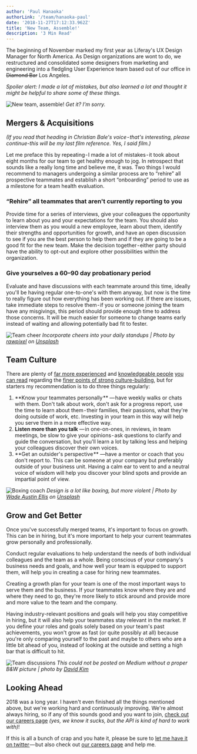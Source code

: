 ```yaml
---
author: 'Paul Hanaoka'
authorLink: '/team/hanaoka-paul'
date: '2018-11-27T17:12:33.962Z'
title: 'New Team, Assemble!'
description: '3 Min Read'
---
```


The beginning of November marked my first year as Liferay's UX Design Manager for North America. As Design organizations are wont to do, we restructured and consolidated some designers from marketing and engineering into a fledgling User Experience team based out of our office in ~~Diamond Bar~~ Los Angeles.

_Spoiler alert: I made a lot of mistakes, but also learned a lot and thought it might be helpful to share some of these things._

![New team, assemble!](/images/posts/assemble.jpg)
_Get it? I’m sorry._

## Mergers & Acquisitions

_(If you read that heading in Christian Bale's voice - that's interesting, please continue-this will be my last film reference. Yes, I said film.)_

Let me preface this by repeating - I made a lot of mistakes - it took about eight months for our team to get healthy enough to jog. In retrospect that sounds like a really long time and believe me, it was.
Two things I would recommend to managers undergoing a similar process are to &ldquo;rehire&rdquo; all prospective teammates and establish a short &ldquo;onboarding&rdquo; period to use as a milestone for a team health evaluation.

### &ldquo;Rehire&rdquo; all teammates that aren't currently reporting to you

Provide time for a series of interviews, give your colleagues the opportunity to learn about you and your expectations for the team. You should also interview them as you would a new employee, learn about them, identify their strengths and opportunities for growth, and have an open discussion to see if you are the best person to help them and if they are going to be a good fit for the new team. Make the decision together - either party should have the ability to opt-out and explore other possibilities within the organization.

### Give yourselves a 60–90 day probationary period

Evaluate and have discussions with each teammate around this time, ideally you'll be having regular one-to-one's with them anyway, but now is the time to really figure out how everything has been working out. If there are issues, take immediate steps to resolve them - if you or someone joining the team have any misgivings, this period should provide enough time to address those concerns. It will be much easier for someone to change teams early instead of waiting and allowing potentially bad fit to fester.

![Team cheer](/images/posts/teamwork.jpg)
_Incorporate cheers into your daily standups | Photo by [rawpixel](https://unsplash.com/@rawpixel?utm_source=liferay&utm_medium=referral) on [Unsplash](https://unsplash.com?utm_source=liferay&utm_medium=referral)_

## Team Culture

There are plenty of [far more experienced](https://knowyourcompany.com/learn/) and [knowledgeable people](https://medium.com/@thinmatt/my-go-to-resources-for-helping-me-grow-as-a-designer-turned-people-manager-9ab966415af3) [you can read](https://www.franklincovey.com/the-7-habits.html) regarding the [finer points of strong culture-building](https://www.radicalcandor.com/blog/tag/tip/), but for starters my recommendation is to do three things regularly:

1. **Know your teammates personally ** &mdash; have weekly walks or chats with them. Don't talk about work, don't ask for a progress report, use the time to learn about them - their families, their passions, what they're doing outside of work, etc. Investing in your team in this way will help you serve them in a more effective way.
1. **Listen more than you talk** &mdash; in one-on-ones, in reviews, in team meetings, be slow to give your opinions - ask questions to clarify and guide the conversation, but you'll learn a lot by talking less and helping your colleagues discover their own voices.
1. **Get an outsider's perspective ** &mdash;have a mentor or coach that you don't report to. This can be someone at your company but preferably outside of your business unit. Having a calm ear to vent to and a neutral voice of wisdom will help you discover your blind spots and provide an impartial point of view.

![Boxing coach](/images/posts/boxing.jpg)
_Design is a lot like boxing, but more violent | Photo by [Wade Austin Ellis](https://unsplash.com/@wadeaustinellis?utm_source=liferay&utm_medium=referral) on [Unsplash](https://unsplash.com?utm_source=liferay&utm_medium=referral)_

## Grow and Get Better

Once you've successfully merged teams, it's important to focus on growth. This can be in hiring, but it's more important to help your current teammates grow personally and professionally.

Conduct regular evaluations to help understand the needs of both individual colleagues and the team as a whole. Being conscious of your company's business needs and goals, and how well your team is equipped to support them, will help you in creating a case for hiring new teammates.

Creating a growth plan for your team is one of the most important ways to serve them and the business. If your teammates know where they are and where they need to go, they're more likely to stick around and provide more and more value to the team and the company.

Having industry-relevant positions and goals will help you stay competitive in hiring, but it will also help your teammates stay relevant in the market. If you define your roles and goals solely based on your team's past achievements, you won't grow as fast (or quite possibly at all) because you're only comparing yourself to the past and maybe to others who are a little bit ahead of you, instead of looking at the outside and setting a high bar that is difficult to hit.

![Team discussions](/images/posts/casual-ux-na-team-discussion.jpg)
_This could not be posted on Medium without a proper B&W picture | photo by [David Kim](https://liferay.design/team/kim-david)_

## Looking Ahead

2018 was a long year. I haven't even finished all the things mentioned above, but we're working hard and continuously improving. We're almost always hiring, so if any of this sounds good and you want to join, [check out our careers page](https://liferay.com/careers) _(yes, we know it sucks, but the API is kind of hard to work with)_! 

If this is all a bunch of crap and you hate it, please be sure to [let me have it on twitter ](https://twitter.com/plhnk)&mdash; but also check out [our careers page](https://liferay.com/careers) and help me.

